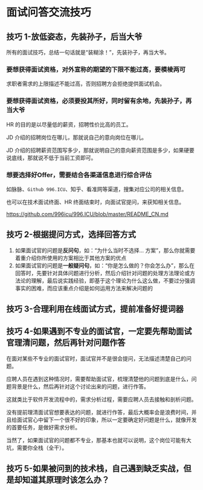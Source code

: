 # 面试问答交流技巧


## 技巧 1-放低姿态，先装孙子，后当大爷

所有的面试技巧，总结一句话就是“装糊涂！”，先装孙子，再当大爷。

### 要想获得面试资格，对外宣称的期望的下限不能过高，要模棱两可


求职者需求的上限描述不能过高，否则招聘方会拒绝提供面试机会。


### 要想获得面试资格，必须要投其所好，同时留有余地，先装孙子，再当大爷


HR 的目的是以尽量低的薪资，招聘性价比高的员工。

JD 介绍的招聘岗位在哪儿，那就说自己的意向岗位在哪儿。

JD 介绍的招聘薪资范围写多少，那就说明自己的意向薪资范围是多少，如果硬要说底线，那就说不低于当前工资即可。


### 想要选择好Offer，需要结合各渠道信息进行综合评估

如脉脉、`Github 996.ICU`、知乎、看准网等渠道，搜集对应公司的相关信息。

也可以在技术面试终面、HR 终面结束时，向面试官提问，来获知相关信息。

https://github.com/996icu/996.ICU/blob/master/README_CN.md


## 技巧 2-根据提问方式，选择回答方式


1. 如果面试官的问题是**反问句**，如：“为什么当时不选择... 方案”，那么你就需要着重介绍你所使用的方案相比于其他方案的优点
2. 如果面试官的问题是**一般疑问句**，如：“你是怎么做的？你会怎么办”，那么在回答时，先要针对具体问题进行分析，然后介绍针对问题的处理方法理论或方法论的理解，最后说实践经验，即基于这个理论为什么这么做，不要过分强调事实的困难，而应该重点介绍是如何运用方法来解决问题的


## 技巧 3-合理利用在线面试方式，提前准备好提词器



## 技巧 4-如果遇到不专业的面试官，一定要先帮助面试官理清问题，然后再针对问题作答


在面对某些不专业的面试官时，面试官并不是很会提问，无法描述清楚自己的问题。

应聘人员在遇到这种情况时，需要帮助面试官，梳理清楚他的问题到底是什么，问题背景是什么，然后再针对这个讨论出来的问题，进行作答。

这就类比于软件开发流程中的，需求分析过程，需要应聘人员去接触和剖析问题。

没有提前理清面试官想要表达的问题，就进行作答，最后大概率会是浪费时间，并且给面试官心中留下一个很不好的印象，所以一定要确定好问题是什么，就像开发的首要任务，是做好需求分析。

当然了，如果面试官的问题都不专业，那基本也就可以说明，这个岗位可能有大坑，需要你全栈（全干）。


## 技巧 5-如果被问到的技术栈，自己遇到缺乏实战，但是却知道其原理时该怎么办？






